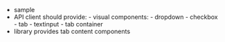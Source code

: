 - sample
- API
    client should provide:
        - visual components:
            - dropdown
            - checkbox
            - tab
            - textinput
        - tab container
- library provides tab content components
